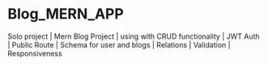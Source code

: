 # Blog_MERN_APP
Solo project | Mern Blog Project | using with  CRUD functionality | JWT Auth | Public Route  | Schema for user and blogs | Relations | Validation | Responsiveness
